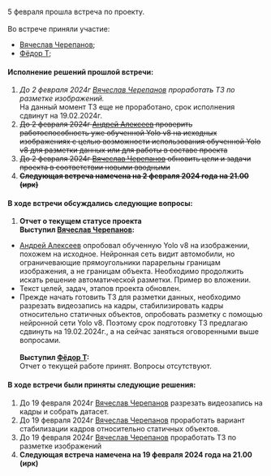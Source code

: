 5 февраля прошла встреча по проекту.<br><br>
Во встрече приняли участие:
 - [Вячеслав Черепанов](https://t.me/CheV1989);
 - [Фёдор Т](https://t.me/feodor_sinoptik);

#### Исполнение решений прошлой встречи:
1) <i>До 2 февраля 2024г [Вячеслав Черепанов](https://t.me/CheV1989) проработать ТЗ по разметке изображений.</i><br>
На данный момент ТЗ еще не проработано, срок исполнения сдвинут на 19.02.2024г.
2) <s>До 2 февраля 2024г [Андрей Алексеев](https://t.me/solmir505) проверить работоспособность уже обученной Yolo v8 на исходных изображениях с целью возможности использования обученной Yolo v8 для разметки данных или для работы в составе проекта</s><br>
3) <s>До 2 февраля 2024г [Вячеслав Черепанов](https://t.me/CheV1989) обновить цели и задачи проекта в соответствии новыми вводными </s><br>
4) <s><b>Следующая встреча намечена на 2 февраля 2024 года на 21.00 (ирк)</b></s>

#### В ходе встречи обсуждались следующие вопросы:
1) <b>Отчет о текущем статусе проекта</b><br>
<b>Выcтупил [Вячеслав Черепанов](https://t.me/CheV1989):</b><br>
- [Андрей Алексеев](https://t.me/solmir505) опробовал обученную Yolo v8 на изображении, похожем на исходное. Нейронная сеть видит автомобили, но ограничевающие прямоугольники парарельны границам изображения, а не границам объекта. Необходимо продолжить искать решение автоматической разметки. Пример во вложении.<br>
- Текст целей, задач, этапов проекта обновлен.
- Прежде начать готовить ТЗ для разметки данных, необходимо разрезать видеозапись на кадры, стабилизировать кадры относительно статичных объектов, опробовать разметку с помощью нейронной сети Yolo v8. Поэтому срок подготовку ТЗ предлагаю сдвинуть на 19.02.2024г., а на сейчас заняться оговоренными выше вопросами.<br><br>
<b>Выcтупил [Фёдор Т](https://t.me/feodor_sinoptik):</b><br>
Отчет о текущей работе принят. Вопросы отсутствуют.

#### В ходе встречи были приняты следующие решения:
1) До 19 февраля 2024г [Вячеслав Черепанов](https://t.me/CheV1989) разрезать видеозапись на кадры и собрать датасет.
2) До 19 февраля 2024г [Вячеслав Черепанов](https://t.me/CheV1989) проработать вариант стабилизации кадров относительно статичных объектов.
3) До 19 февраля 2024г [Вячеслав Черепанов](https://t.me/CheV1989) проработать ТЗ по разметке изображений
4) <b>Следующая встреча намечена на 19 февраля 2024 года на 21.00 (ирк)</b>


 

